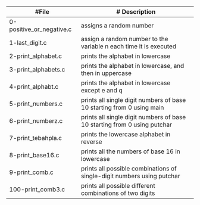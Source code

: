 #File | # Description
---- | ----
0-positive_or_negative.c |  assigns a random number
1-last_digit.c | assign a random number to the variable n each time it is executed
2-print_alphabet.c | prints the alphabet in lowercase
3-print_alphabets.c | prints the alphabet in lowercase, and then in uppercase
4-print_alphabt.c | prints the alphabet in lowercase except e and q
5-print_numbers.c | prints all single digit numbers of base 10 starting from 0 using main
6-print_numberz.c | prints all single digit numbers of base 10 starting from 0 using putchar
7-print_tebahpla.c | prints the lowercase alphabet in reverse
8-print_base16.c | prints all the numbers of base 16 in lowercase
9-print_comb.c | prints all possible combinations of single-digit numbers using putchar
100-print_comb3.c | prints all possible different combinations of two digits
